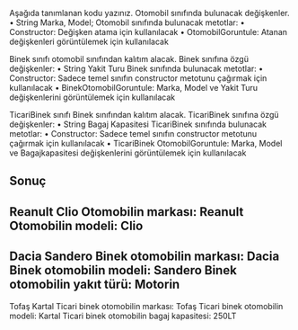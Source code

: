 Aşağıda tanımlanan kodu yazınız.
Otomobil sınıfında bulunacak değişkenler.
• String Marka, Model;
Otomobil sınıfında bulunacak metotlar:
• Constructor: Değişken atama için kullanılacak
• OtomobilGoruntule: Atanan değişkenleri görüntülemek için kullanılacak

Binek sınıfı otomobil sınıfından kalıtım alacak.
Binek sınıfına özgü değişkenler:
• String Yakit Turu
Binek sınıfında bulunacak metotlar:
• Constructor: Sadece temel sınıfın constructor metotunu çağırmak için kullanılacak
• BinekOtomobilGoruntule: Marka, Model ve Yakit Turu değişkenlerini görüntülemek için kullanılacak

TicariBinek sınıfı Binek sınıfından kalıtım alacak.
TicariBinek sınıfına özgü değişkenler:
• String Bagaj Kapasitesi
TicariBinek sınıfında bulunacak metotlar:
• Constructor: Sadece temel sınıfın constructor metotunu çağırmak için kullanılacak
• TicariBinek OtomobilGoruntule: Marka, Model ve Bagajkapasitesi değişkenlerini görüntülemek için kullanılacak


Sonuç
------------
Reanult Clio
Otomobilin markası: Reanult
Otomobilin modeli: Clio
------------
Dacia Sandero
Binek otomobilin markası: Dacia
Binek otomobilin modeli: Sandero
Binek otomobilin yakıt türü: Motorin
------------
Tofaş Kartal
Ticari binek otomobilin markası: Tofaş
Ticari binek otomobilin modeli: Kartal
Ticari binek otomobilin bagaj kapasitesi: 250LT